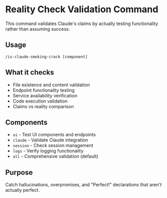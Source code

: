 # Reality Check Validation Command

This command validates Claude's claims by actually testing functionality rather than assuming success.

## Usage
```
/is-claude-smoking-crack [component]
```

## What it checks
- File existence and content validation
- Endpoint functionality testing  
- Service availability verification
- Code execution validation
- Claims vs reality comparison

## Components
- `ui` - Test UI components and endpoints
- `claude` - Validate Claude integration
- `session` - Check session management  
- `logs` - Verify logging functionality
- `all` - Comprehensive validation (default)

## Purpose
Catch hallucinations, overpromises, and "Perfect!" declarations that aren't actually perfect.
